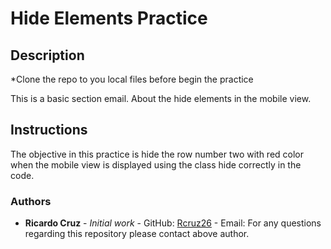 # Hide Elements Practice

## Description

*Clone the repo to you local files before begin the practice


This is a basic section email. About the hide elements in the mobile view.

## Instructions
The objective in this practice is hide the row number two with red color when the mobile view is displayed using the class hide correctly in the code.

### Authors

-   **Ricardo Cruz** - _Initial work_ - GitHub: [Rcruz26](https://github.com/Rcruz26) - Email: 
    For any questions regarding this repository please contact above author.
